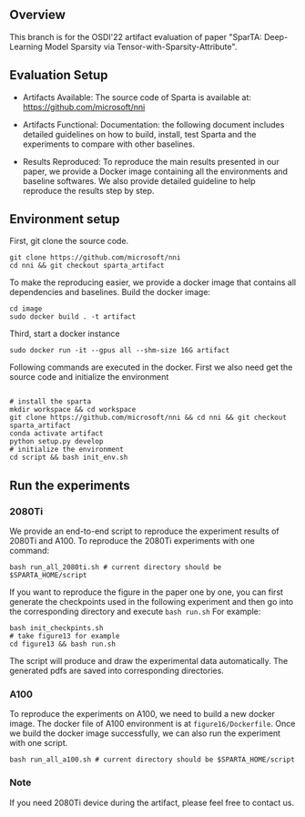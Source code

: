 
## Overview
This branch is for the OSDI'22 artifact evaluation of paper "SparTA: Deep-Learning Model Sparsity via Tensor-with-Sparsity-Attribute". 


## Evaluation Setup
* Artifacts Available:
The source code of Sparta is available at: https://github.com/microsoft/nni

* Artifacts Functional:
Documentation: the following document includes detailed guidelines on how to build, install, test Sparta and the experiments to compare with other baselines.

* Results Reproduced:
To reproduce the main results presented in our paper, we provide a Docker image containing all the environments and baseline softwares. We also provide detailed guideline to help reproduce the results step by step.


## Environment setup
First, git clone the source code.
```
git clone https://github.com/microsoft/nni
cd nni && git checkout sparta_artifact
```
To make the reproducing easier, we provide a docker image that contains all dependencies and baselines. Build the docker image:
```
cd image
sudo docker build . -t artifact
```
Third, start a docker instance
```
sudo docker run -it --gpus all --shm-size 16G artifact
```
Following commands are executed in the docker.
First we also need get the source code and initialize the environment
```

# install the sparta
mkdir workspace && cd workspace
git clone https://github.com/microsoft/nni && cd nni && git checkout sparta_artifact
conda activate artifact
python setup.py develop
# initialize the environment
cd script && bash init_env.sh
```
## Run the experiments
### 2080Ti
We provide an end-to-end script to reproduce the experiment results of 2080Ti and A100. To reproduce the 2080Ti experiments with one command:
```
bash run_all_2080ti.sh # current directory should be $SPARTA_HOME/script
```
If you want to reproduce the figure in the paper one by one, you can first generate the checkpoints used in the following experiment and then go into the corresponding directory and execute `bash run.sh`
For example:
```
bash init_checkpints.sh
# take figure13 for example
cd figure13 && bash run.sh
```
The script will produce and draw the experimental data automatically. The generated pdfs are saved into corresponding directories.


### A100
To reproduce the experiments on A100, we need to build a new docker image. The docker file of A100 environment is at `figure16/Dockerfile`. Once we build the docker image successfully, we
can also run the experiment with one script.
```
bash run_all_a100.sh # current directory should be $SPARTA_HOME/script
```

### Note
If you need 2080Ti device during the artifact, please feel free to contact us.